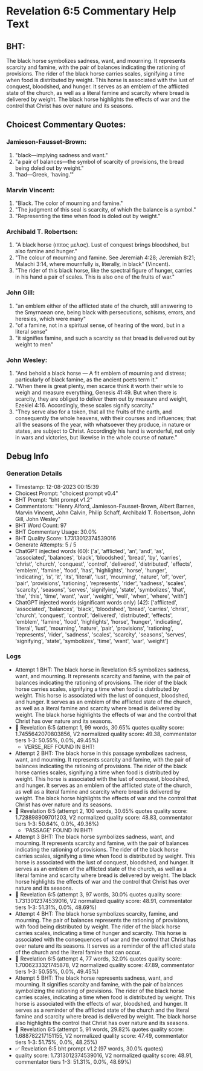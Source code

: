 # Revelation 6:5 Commentary Help Text

## BHT:
The black horse symbolizes sadness, want, and mourning. It represents scarcity and famine, with the pair of balances indicating the rationing of provisions. The rider of the black horse carries scales, signifying a time when food is distributed by weight. This horse is associated with the lust of conquest, bloodshed, and hunger. It serves as an emblem of the afflicted state of the church, as well as a literal famine and scarcity where bread is delivered by weight. The black horse highlights the effects of war and the control that Christ has over nature and its seasons.

## Choicest Commentary Quotes:
### Jamieson-Fausset-Brown:
1. "black—implying sadness and want."
2. "a pair of balances—the symbol of scarcity of provisions, the bread being doled out by weight."
3. "had—Greek, 'having.'"

### Marvin Vincent:
1. "Black. The color of mourning and famine."
2. "The judgment of this seal is scarcity, of which the balance is a symbol."
3. "Representing the time when food is doled out by weight."

### Archibald T. Robertson:
1. "A black horse (ιππος μελας). Lust of conquest brings bloodshed, but also famine and hunger." 
2. "The colour of mourning and famine. See Jeremiah 4:28; Jeremiah 8:21; Malachi 3:14, where mournfully is, literally, in black" (Vincent). 
3. "The rider of this black horse, like the spectral figure of hunger, carries in his hand a pair of scales. This is also one of the fruits of war."

### John Gill:
1. "an emblem either of the afflicted state of the church, still answering to the Smyrnaean one, being black with persecutions, schisms, errors, and heresies, which were many"
2. "of a famine, not in a spiritual sense, of hearing of the word, but in a literal sense"
3. "it signifies famine, and such a scarcity as that bread is delivered out by weight to men"

### John Wesley:
1. "And behold a black horse — A fit emblem of mourning and distress; particularly of black famine, as the ancient poets term it."
2. "When there is great plenty, men scarce think it worth their while to weigh and measure everything, Genesis 41:49. But when there is scarcity, they are obliged to deliver them out by measure and weight, Ezekiel 4:16. Accordingly, these scales signify scarcity."
3. "They serve also for a token, that all the fruits of the earth, and consequently the whole heavens, with their courses and influences; that all the seasons of the year, with whatsoever they produce, in nature or states, are subject to Christ. Accordingly his hand is wonderful, not only in wars and victories, but likewise in the whole course of nature."


## Debug Info
### Generation Details
- Timestamp: 12-08-2023 00:15:39
- Choicest Prompt: "choicest prompt v0.4"
- BHT Prompt: "bht prompt v1.2"
- Commentators: "Henry Alford, Jamieson-Fausset-Brown, Albert Barnes, Marvin Vincent, John Calvin, Philip Schaff, Archibald T. Robertson, John Gill, John Wesley"
- BHT Word Count: 97
- BHT Commentary Usage: 30.0%
- BHT Quality Score: 1.7313012374539016
- Generate Attempts: 5 / 5
- ChatGPT injected words (60):
	['a', 'afflicted', 'an', 'and', 'as', 'associated', 'balances', 'black', 'bloodshed', 'bread', 'by', 'carries', 'christ', 'church', 'conquest', 'control', 'delivered', 'distributed', 'effects', 'emblem', 'famine', 'food', 'has', 'highlights', 'horse', 'hunger', 'indicating', 'is', 'it', 'its', 'literal', 'lust', 'mourning', 'nature', 'of', 'over', 'pair', 'provisions', 'rationing', 'represents', 'rider', 'sadness', 'scales', 'scarcity', 'seasons', 'serves', 'signifying', 'state', 'symbolizes', 'that', 'the', 'this', 'time', 'want', 'war', 'weight', 'well', 'when', 'where', 'with']
- ChatGPT injected words (significant words only) (42):
	['afflicted', 'associated', 'balances', 'black', 'bloodshed', 'bread', 'carries', 'christ', 'church', 'conquest', 'control', 'delivered', 'distributed', 'effects', 'emblem', 'famine', 'food', 'highlights', 'horse', 'hunger', 'indicating', 'literal', 'lust', 'mourning', 'nature', 'pair', 'provisions', 'rationing', 'represents', 'rider', 'sadness', 'scales', 'scarcity', 'seasons', 'serves', 'signifying', 'state', 'symbolizes', 'time', 'want', 'war', 'weight']

### Logs
- Attempt 1 BHT: The black horse in Revelation 6:5 symbolizes sadness, want, and mourning. It represents scarcity and famine, with the pair of balances indicating the rationing of provisions. The rider of the black horse carries scales, signifying a time when food is distributed by weight. This horse is associated with the lust of conquest, bloodshed, and hunger. It serves as an emblem of the afflicted state of the church, as well as a literal famine and scarcity where bread is delivered by weight. The black horse highlights the effects of war and the control that Christ has over nature and its seasons.
- 🔄 Revelation 6:5 (attempt 1, 99 words, 30.65% quotes quality score: 1.7455642070803856, V2 normalized quality score: 49.38, commentator tiers 1-3: 50.55%, 0.0%, 49.45%) 
	- VERSE_REF FOUND IN BHT!
- Attempt 2 BHT: The black horse in this passage symbolizes sadness, want, and mourning. It represents scarcity and famine, with the pair of balances indicating the rationing of provisions. The rider of the black horse carries scales, signifying a time when food is distributed by weight. This horse is associated with the lust of conquest, bloodshed, and hunger. It serves as an emblem of the afflicted state of the church, as well as a literal famine and scarcity where bread is delivered by weight. The black horse highlights the effects of war and the control that Christ has over nature and its seasons.
- 🔄 Revelation 6:5 (attempt 2, 100 words, 30.65% quotes quality score: 1.728898909701203, V2 normalized quality score: 48.83, commentator tiers 1-3: 50.64%, 0.0%, 49.36%) 
	- 'PASSAGE' FOUND IN BHT!
- Attempt 3 BHT: The black horse symbolizes sadness, want, and mourning. It represents scarcity and famine, with the pair of balances indicating the rationing of provisions. The rider of the black horse carries scales, signifying a time when food is distributed by weight. This horse is associated with the lust of conquest, bloodshed, and hunger. It serves as an emblem of the afflicted state of the church, as well as a literal famine and scarcity where bread is delivered by weight. The black horse highlights the effects of war and the control that Christ has over nature and its seasons.
- 🔄 Revelation 6:5 (attempt 3, 97 words, 30.0% quotes quality score: 1.7313012374539016, V2 normalized quality score: 48.91, commentator tiers 1-3: 51.31%, 0.0%, 48.69%)
- Attempt 4 BHT: The black horse symbolizes scarcity, famine, and mourning. The pair of balances represents the rationing of provisions, with food being distributed by weight. The rider of the black horse carries scales, indicating a time of hunger and scarcity. This horse is associated with the consequences of war and the control that Christ has over nature and its seasons. It serves as a reminder of the afflicted state of the church and the literal famine that can occur.
- 🔄 Revelation 6:5 (attempt 4, 77 words, 32.0% quotes quality score: 1.7006233321745878, V2 normalized quality score: 47.89, commentator tiers 1-3: 50.55%, 0.0%, 49.45%)
- Attempt 5 BHT: The black horse represents sadness, want, and mourning. It signifies scarcity and famine, with the pair of balances symbolizing the rationing of provisions. The rider of the black horse carries scales, indicating a time when food is distributed by weight. This horse is associated with the effects of war, bloodshed, and hunger. It serves as a reminder of the afflicted state of the church and the literal famine and scarcity where bread is delivered by weight. The black horse also highlights the control that Christ has over nature and its seasons.
- 🔄 Revelation 6:5 (attempt 5, 91 words, 29.82% quotes quality score: 1.688782217151155, V2 normalized quality score: 47.49, commentator tiers 1-3: 51.75%, 0.0%, 48.25%)
- ✅ Revelation 6:5 bht prompt v1.2 (97 words, 30.0% quotes)
- quality score: 1.7313012374539016, V2 normalized quality score: 48.91, commentator tiers 1-3: 51.31%, 0.0%, 48.69%)
